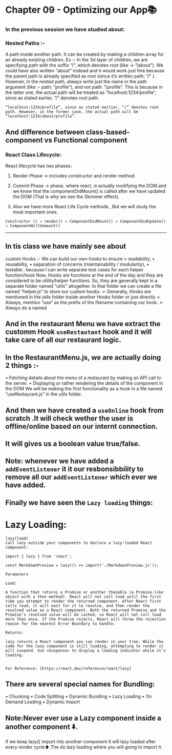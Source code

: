 # Chapter 09 - Optimizing our App📚

### In the previous session we have studied about:

### Nested Paths :-

A path inside another path. It can be created by making a children array for an already existing children. Ex :-
In the 1st layer of children, we are specifying path with the suffix “/”, which denotes root (like -> “/about”). We could have also written “about” instead and it would work just fine because the parent path is already specified as root (since it’s written path: “/” ).
However, in the nested path, always write just the name in the path argument (like :- path: ”profile”), and not path: “/profile”. This is because in the latter one, the actual path will be treated as “localhost:1234/profile”, since as stated earlier, “/” denotes root path.

```
“localhost:1234/profile”, since as stated earlier, “/” denotes root path. However, in the former case, the actual path will be “localhost:1234/about/profile”.
```

## And difference between class-based-component vs  Functional component

### React Class Lifecycle:

 React lifecycle has two phases:
1.	Render Phase → includes constructor and render method.
2.	Commit Phase → phase, where react, is actually modifying the DOM.and we know that the componentDidMount() is called after we have updated the DOM (That is why we see the Skimmer effect).

3.	Also we have more React Life Cycle methods , But we will study the most important ones.

`Constructor () → render() → ComponentDidMount() → ComponentDidUpdate() → ComponentWillUnmount()`

-----------------------------------------------------------------------------------------------------

## In tis class we have mainly see about 

custom Hooks :-
We can build our own hooks to ensure
• readability,
• reusability,
• separation of concerns (maintainability / modularity),
• testable : because I can write separate test cases for each helper function/hook
Now, Hooks are functions at the end of the day and they are considered to be utility/helper functions. So, they are generally kept in a separate folder named “utils” altogether. In that folder we can create a file named “helper.js” to store our custom hooks.
➢ Generally, Hooks are mentioned in the utils folder inside another Hooks folder or just directly
➢ Always, mention “use” as the prefix of the filename containing our hook.
➢ Always do a named

## And in the restaurant Menu we have extract the customm Hook `useRestautant` hook and it will take care of all our restaurant logic.

## In the RestaurantMenu.js, we are actually doing 2 things :-

• Fetching details about the menu of a restaurant by making an API call to the server.
• Displaying or rather rendering the details of the component in the DOM
We will be making the first functionality as a hook in a file named “useRestaurant.js” in the utils folder.


## And then we have created a `useOnline` hook from scratch .It will check wether the user is offline/online based on our internt connection. 

## It will gives us a boolean value true/false.

## Note: whenever we have added a `addEventListener` it it our resbonsibbility to remove all our `addEventListener` which ever we have added.

## Finally we have seen the `Lazy loading` things:

# Lazy Loading:

```
lazy(load) 
Call lazy outside your components to declare a lazy-loaded React component:

import { lazy } from 'react';

const MarkdownPreview = lazy(() => import('./MarkdownPreview.js'));

Parameters 

Load:

A function that returns a Promise or another thenable (a Promise-like object with a then method). React will not call load until the first time you attempt to render the returned component. After React first calls load, it will wait for it to resolve, and then render the resolved value as a React component. Both the returned Promise and the Promise’s resolved value will be cached, so React will not call load more than once. If the Promise rejects, React will throw the rejection reason for the nearest Error Boundary to handle.

Returns:

lazy returns a React component you can render in your tree. While the code for the lazy component is still loading, attempting to render it will suspend. Use <Suspense> to display a loading indicator while it’s loading.


For Reference: [https://react.dev/reference/react/lazy]

```

## There are several special names for Bundling:
•	Chunking
•	Code Splitting
•	Dynamic Bundling
•	Lazy Loading
•	On Demand Loading
•	Dynamic Import

## Note:Never ever use a Lazy component inside a another component ⬇️.
If we keep lazy() import into another component it will lazy loaded after every render cycle⬆️.The do lazy loading where you will going to import it.


